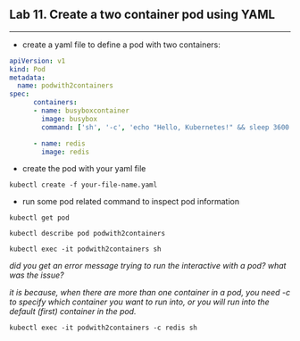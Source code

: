 ## Lab 11. Create a two container pod using YAML
___

* create a yaml file to define a pod with two containers:
```yaml
apiVersion: v1
kind: Pod
metadata:
  name: podwith2containers
spec:
      containers:
      - name: busyboxcontainer
        image: busybox
        command: ['sh', '-c', 'echo "Hello, Kubernetes!" && sleep 3600']

      - name: redis
        image: redis
```
* create the pod with your yaml file

```
kubectl create -f your-file-name.yaml
```


* run some pod related command to inspect pod information

```
kubectl get pod
```
```
kubectl describe pod podwith2containers
```
```
kubectl exec -it podwith2containers sh
```
_did you get an error message trying to run the interactive with a pod? what was the issue?_

_it is because, when there are more than one container in a pod, you need -c to specify which container you want to run into, or you will run into the default (first) container in the pod._
```
kubectl exec -it podwith2containers -c redis sh
```
